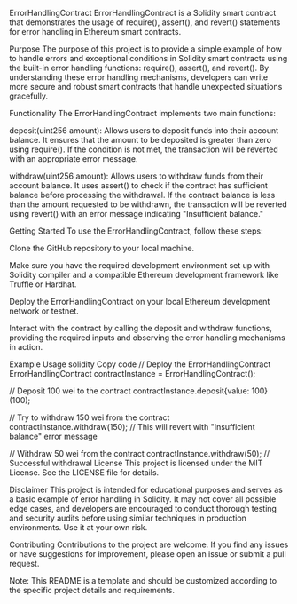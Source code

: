 ErrorHandlingContract
ErrorHandlingContract is a Solidity smart contract that demonstrates the usage of require(), assert(), and revert() statements for error handling in Ethereum smart contracts.

Purpose
The purpose of this project is to provide a simple example of how to handle errors and exceptional conditions in Solidity smart contracts using the built-in error handling functions: require(), assert(), and revert(). By understanding these error handling mechanisms, developers can write more secure and robust smart contracts that handle unexpected situations gracefully.

Functionality
The ErrorHandlingContract implements two main functions:

deposit(uint256 amount): Allows users to deposit funds into their account balance. It ensures that the amount to be deposited is greater than zero using require(). If the condition is not met, the transaction will be reverted with an appropriate error message.

withdraw(uint256 amount): Allows users to withdraw funds from their account balance. It uses assert() to check if the contract has sufficient balance before processing the withdrawal. If the contract balance is less than the amount requested to be withdrawn, the transaction will be reverted using revert() with an error message indicating "Insufficient balance."

Getting Started
To use the ErrorHandlingContract, follow these steps:

Clone the GitHub repository to your local machine.

Make sure you have the required development environment set up with Solidity compiler and a compatible Ethereum development framework like Truffle or Hardhat.

Deploy the ErrorHandlingContract on your local Ethereum development network or testnet.

Interact with the contract by calling the deposit and withdraw functions, providing the required inputs and observing the error handling mechanisms in action.

Example Usage
solidity
Copy code
// Deploy the ErrorHandlingContract
ErrorHandlingContract contractInstance = ErrorHandlingContract();

// Deposit 100 wei to the contract
contractInstance.deposit{value: 100}(100);

// Try to withdraw 150 wei from the contract
contractInstance.withdraw(150); // This will revert with "Insufficient balance" error message

// Withdraw 50 wei from the contract
contractInstance.withdraw(50); // Successful withdrawal
License
This project is licensed under the MIT License. See the LICENSE file for details.

Disclaimer
This project is intended for educational purposes and serves as a basic example of error handling in Solidity. It may not cover all possible edge cases, and developers are encouraged to conduct thorough testing and security audits before using similar techniques in production environments. Use it at your own risk.

Contributing
Contributions to the project are welcome. If you find any issues or have suggestions for improvement, please open an issue or submit a pull request.

Note: This README is a template and should be customized according to the specific project details and requirements.
